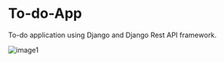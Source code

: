 # To-do-App
To-do application using Django and Django Rest API framework.

![image1](https://user-images.githubusercontent.com/64066495/144767113-d4c12850-ac5f-47ee-b9de-28737ff7505f.png)
